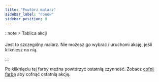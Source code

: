 ```yaml
---
title: "Powtórz malarz"
sidebar_label: "Ponów"
sidebar_position: 0
---
```


::note ⚡ Tablica akcji

Jest to szczególny malarz. Nie możesz go wybrać i uruchomi akcję, jeśli klikniesz na nią.

:::

Po kliknięciu tej farby można powtórzyć ostatnią czynność. Zobacz [cofnij farbę](undo) aby cofnąć ostatnią akcję.
